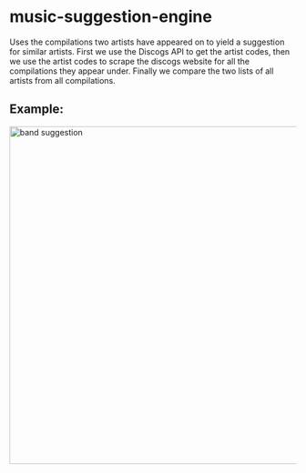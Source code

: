 # music-suggestion-engine
Uses the compilations two artists have appeared on to yield a suggestion for similar artists. First we use the Discogs API to get the artist codes, then we use the artist codes to scrape the discogs website for all the compilations they appear under. Finally we compare the two lists of all artists from all compilations.

## Example:

<img width="594" alt="band suggestion" src="https://user-images.githubusercontent.com/43358927/47021022-36011780-d120-11e8-8119-7952134b1202.png">
